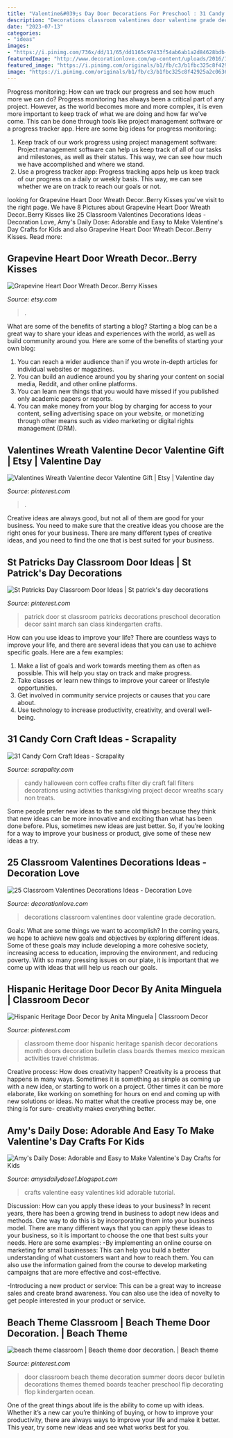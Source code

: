 ```yaml
---
title: "Valentine&#039;s Day Door Decorations For Preschool : 31 Candy Corn Craft Ideas"
description: "Decorations classroom valentines door valentine grade decoration"
date: "2023-07-13"
categories:
- "ideas"
images:
- "https://i.pinimg.com/736x/dd/11/65/dd1165c97433f54ab6ab1a2d84628bdb--hispanic-heritage-classroom-door.jpg?b=t"
featuredImage: "http://www.decorationlove.com/wp-content/uploads/2016/11/First-Grade-Valentine-Door-Decorations.jpg"
featured_image: "https://i.pinimg.com/originals/b1/fb/c3/b1fbc325c8f42925a2c063679c856d24.jpg"
image: "https://i.pinimg.com/originals/b1/fb/c3/b1fbc325c8f42925a2c063679c856d24.jpg"
---
```



Progress monitoring: How can we track our progress and see how much more we can do?
Progress monitoring has always been a critical part of any project. However, as the world becomes more and more complex, it is even more important to keep track of what we are doing and how far we've come. This can be done through tools like project management software or a progress tracker app. Here are some big ideas for progress monitoring: 
1. Keep track of our work progress using project management software: Project management software can help us keep track of all of our tasks and milestones, as well as their status. This way, we can see how much we have accomplished and where we stand. 
2. Use a progress tracker app: Progress tracking apps help us keep track of our progress on a daily or weekly basis. This way, we can see whether we are on track to reach our goals or not. 

	

		
looking for Grapevine Heart Door Wreath Decor..Berry Kisses you've visit to the right page. We have 8 Pictures about Grapevine Heart Door Wreath Decor..Berry Kisses like 25 Classroom Valentines Decorations Ideas - Decoration Love, Amy&#039;s Daily Dose: Adorable and Easy to Make Valentine&#039;s Day Crafts for Kids and also Grapevine Heart Door Wreath Decor..Berry Kisses. Read more:
		
    
## Grapevine Heart Door Wreath Decor..Berry Kisses

<img loading=lazy src="https://img1.etsystatic.com/000/0/6147089/il_570xN.298645869.jpg" onerror="this.onerror=null;this.src='https://tse4.mm.bing.net/th?id=OIP.GwUZ9Kvae1S5VfmSiiR55QHaJ4&amp;pid=15.1';" alt="Grapevine Heart Door Wreath Decor..Berry Kisses">

_Source: etsy.com_

>. 

	

What are some of the benefits of starting a blog?
Starting a blog can be a great way to share your ideas and experiences with the world, as well as build community around you. Here are some of the benefits of starting your own blog: 
1. You can reach a wider audience than if you wrote in-depth articles for individual websites or magazines. 
2. You can build an audience around you by sharing your content on social media, Reddit, and other online platforms. 
3. You can learn new things that you would have missed if you published only academic papers or reports. 
4. You can make money from your blog by charging for access to your content, selling advertising space on your website, or monetizing through other means such as video marketing or digital rights management (DRM).

    
## Valentines Wreath Valentine Decor Valentine Gift | Etsy | Valentine Day

<img loading=lazy src="https://i.pinimg.com/originals/b1/fb/c3/b1fbc325c8f42925a2c063679c856d24.jpg" onerror="this.onerror=null;this.src='https://tse3.mm.bing.net/th?id=OIP.APhz02RIZ5o_xtr-v0YdqAHaJ4&amp;pid=15.1';" alt="Valentines Wreath Valentine decor Valentine Gift | Etsy | Valentine day">

_Source: pinterest.com_

>. 

	

Creative ideas are always good, but not all of them are good for your business. You need to make sure that the creative ideas you choose are the right ones for your business. There are many different types of creative ideas, and you need to find the one that is best suited for your business.

    
## St Patricks Day Classroom Door Ideas | St Patrick&#039;s Day Decorations

<img loading=lazy src="https://i.pinimg.com/736x/14/c4/27/14c42714affcec46581ba63849d79005.jpg" onerror="this.onerror=null;this.src='https://tse1.mm.bing.net/th?id=OIP.NrO8y5kUI8ULlD-YuCSI4wHaJ3&amp;pid=15.1';" alt="St Patricks Day Classroom Door Ideas | St patrick&#039;s day decorations">

_Source: pinterest.com_

>patrick door st classroom patricks decorations preschool decoration decor saint march san class kindergarten crafts. 

	

How can you use ideas to improve your life?
There are countless ways to improve your life, and there are several ideas that you can use to achieve specific goals. Here are a few examples: 
1. Make a list of goals and work towards meeting them as often as possible. This will help you stay on track and make progress.
2. Take classes or learn new things to improve your career or lifestyle opportunities.
3. Get involved in community service projects or causes that you care about.
4. Use technology to increase productivity, creativity, and overall well-being.

    
## 31 Candy Corn Craft Ideas - Scrapality

<img loading=lazy src="https://s-media-cache-ak0.pinimg.com/564x/50/76/17/507617db187154101d519bb383cbeef8.jpg" onerror="this.onerror=null;this.src='https://tse4.mm.bing.net/th?id=OIP.nU707FtoNi6XhwIgc81vEwHaLH&amp;pid=15.1';" alt="31 Candy Corn Craft Ideas - Scrapality">

_Source: scrapality.com_

>candy halloween corn coffee crafts filter diy craft fall filters decorations using activities thanksgiving project decor wreaths scary non treats. 

	

Some people prefer new ideas to the same old things because they think that new ideas can be more innovative and exciting than what has been done before. Plus, sometimes new ideas are just better. So, if you’re looking for a way to improve your business or product, give some of these new ideas a try.

    
## 25 Classroom Valentines Decorations Ideas - Decoration Love

<img loading=lazy src="http://www.decorationlove.com/wp-content/uploads/2016/11/First-Grade-Valentine-Door-Decorations.jpg" onerror="this.onerror=null;this.src='https://tse4.mm.bing.net/th?id=OIP.2yMplQnIsKqf1sHedIBJcgAAAA&amp;pid=15.1';" alt="25 Classroom Valentines Decorations Ideas - Decoration Love">

_Source: decorationlove.com_

>decorations classroom valentines door valentine grade decoration. 

	

Goals: What are some things we want to accomplish?
In the coming years, we hope to achieve new goals and objectives by exploring different ideas. Some of these goals may include developing a more cohesive society, increasing access to education, improving the environment, and reducing poverty. With so many pressing issues on our plate, it is important that we come up with ideas that will help us reach our goals.

    
## Hispanic Heritage Door Decor By Anita Minguela | Classroom Decor

<img loading=lazy src="https://i.pinimg.com/736x/dd/11/65/dd1165c97433f54ab6ab1a2d84628bdb--hispanic-heritage-classroom-door.jpg?b=t" onerror="this.onerror=null;this.src='https://tse4.mm.bing.net/th?id=OIP.hN9uMdyY345V46Yh1S2HEQHaJ3&amp;pid=15.1';" alt="Hispanic Heritage Door Decor by Anita Minguela | Classroom Decor">

_Source: pinterest.com_

>classroom theme door hispanic heritage spanish decor decorations month doors decoration bulletin class boards themes mexico mexican activities travel christmas. 

	

Creative process: How does creativity happen?
Creativity is a process that happens in many ways. Sometimes it is something as simple as coming up with a new idea, or starting to work on a project. Other times it can be more elaborate, like working on something for hours on end and coming up with new solutions or ideas. No matter what the creative process may be, one thing is for sure- creativity makes everything better.

    
## Amy&#039;s Daily Dose: Adorable And Easy To Make Valentine&#039;s Day Crafts For Kids

<img loading=lazy src="http://www.woohome.com/wp-content/uploads/2014/01/Valentines-day-crafts-for-kid-32.jpg" onerror="this.onerror=null;this.src='https://tse4.mm.bing.net/th?id=OIP.Ie-uz7xlpR2GWV_4eIaekAHaK9&amp;pid=15.1';" alt="Amy&#039;s Daily Dose: Adorable and Easy to Make Valentine&#039;s Day Crafts for Kids">

_Source: amysdailydose1.blogspot.com_

>crafts valentine easy valentines kid adorable tutorial. 

	

Discussion: How can you apply these ideas to your business?
In recent years, there has been a growing trend in business to adopt new ideas and methods. One way to do this is by incorporating them into your business model. There are many different ways that you can apply these ideas to your business, so it is important to choose the one that best suits your needs. Here are some examples: 
-By implementing an online course on marketing for small businesses: This can help you build a better understanding of what customers want and how to reach them. You can also use the information gained from the course to develop marketing campaigns that are more effective and cost-effective. 

-Introducing a new product or service: This can be a great way to increase sales and create brand awareness. You can also use the idea of novelty to get people interested in your product or service.

    
## Beach Theme Classroom | Beach Theme Door Decoration. | Beach Theme

<img loading=lazy src="https://i.pinimg.com/736x/8e/87/ad/8e87ad9682911e177a406a98e2482b83.jpg" onerror="this.onerror=null;this.src='https://tse3.mm.bing.net/th?id=OIP.Q_-U-DaroJxY5liXeU18kAHaJ3&amp;pid=15.1';" alt="beach theme classroom | Beach theme door decoration. | Beach theme">

_Source: pinterest.com_

>door classroom beach theme decoration summer doors decor bulletin decorations themes themed boards teacher preschool flip decorating flop kindergarten ocean. 

	

One of the great things about life is the ability to come up with ideas. Whether it’s a new car you’re thinking of buying, or how to improve your productivity, there are always ways to improve your life and make it better. This year, try some new ideas and see what works best for you.

